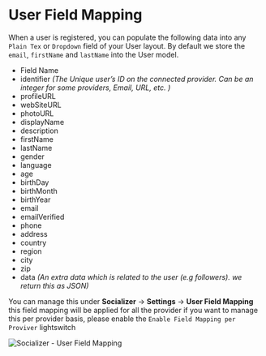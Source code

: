 # User Field Mapping

When a user is registered, you can populate the following data into any `Plain Tex` or `Dropdown` field of your User layout.
By default we store the `email`, `firstName` and `lastName` into the User model.

* Field Name
* identifier _(The Unique user’s ID on the connected provider. Can be an integer for some providers, Email, URL, etc.
)_
* profileURL
* webSiteURL
* photoURL
* displayName
* description
* firstName
* lastName
* gender
* language
* age
* birthDay
* birthMonth
* birthYear
* email
* emailVerified
* phone
* address
* country
* region
* city
* zip
* data _(An extra data which is related to the user (e.g followers). we return this as JSON)_

You can manage this under **Socializer** → **Settings** → **User Field Mapping** this field mapping will be applied for all the provider
if you want to manage this per provider basis, please enable the `Enable Field Mapping per Proviver` lightswitch

![Socializer - User Field Mapping](https://enupal.com/assets/docs/socializer-4.png)
